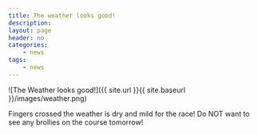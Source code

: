 ```yaml
---
title: The weather looks good!
description:
layout: page
header: no
categories:
    - news
tags:
    - news
---
```


![The Weather looks good!]({{ site.url }}{{ site.baseurl }}/images/weather.png)

Fingers crossed the weather is dry and mild for the race! Do NOT want to see any brollies on the course tomorrow!
